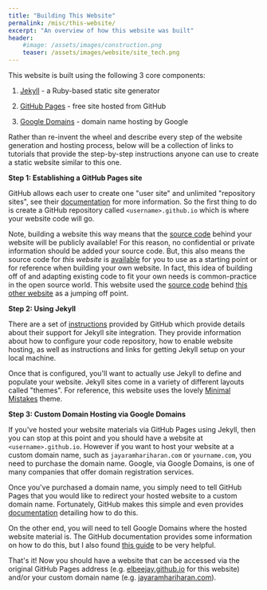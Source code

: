 ```yaml
---
title: "Building This Website"
permalink: /misc/this-website/
excerpt: "An overview of how this website was built"
header:
    #image: /assets/images/construction.png
    teaser: /assets/images/website/site_tech.png
---
```


This website is built using the following 3 core components:

1. [Jekyll](https://jekyllrb.com/) - a Ruby-based static site generator

2. [GitHub Pages](https://pages.github.com/) - free site hosted from GitHub

3. [Google Domains](https://domains.google/) - domain name hosting by Google

Rather than re-invent the wheel and describe every step of the website
generation and hosting process, below will be a collection of links to
tutorials that provide the step-by-step instructions anyone can use to
create a static website similar to this one.

**Step 1: Establishing a GitHub Pages site**

GitHub allows each user to create one "user site" and unlimited "repository
sites", see their [documentation](https://docs.github.com/en/free-pro-team@latest/github/working-with-github-pages) for more information.
So the first thing to do is create a GitHub repository called
`<username>.github.io` which is where your website code will go.

Note, building a website this way means that the [source code](https://en.wikipedia.org/wiki/Source_code) behind your website will be publicly available!
For this reason, no confidential or private information should be added your
source code.
But, this also means the source code for *this website* is [available](https://github.com/elbeejay/elbeejay.github.io)
for you to use as a starting point or for reference when building your own
website. In fact, this idea of building off of and adapting existing code to
fit your own needs is common-practice in the open source world.
This website used the [source code](https://github.com/sestus/mikemylonakis.com)
behind [this other website](https://mikemylonakis.com) as a jumping off point.


**Step 2: Using Jekyll**

There are a set of [instructions](https://docs.github.com/en/free-pro-team@latest/github/working-with-github-pages/setting-up-a-github-pages-site-with-jekyll)
provided by GitHub which provide details about their support for Jekyll site
integration.
They provide information about how to configure your code repository, how to
enable website hosting, as well as instructions and links for getting
Jekyll setup on your local machine.

Once that is configured, you'll want to actually use Jekyll to define and
populate your website. Jekyll sites come in a variety of different layouts
called "themes". For reference, this website uses the lovely [Minimal Mistakes](https://mmistakes.github.io/minimal-mistakes/) theme.


**Step 3: Custom Domain Hosting via Google Domains**

If you've hosted your website materials via GitHub Pages using Jekyll, then
you can stop at this point and you should have a website at
`<username>.github.io`. However if you want to host your website at a custom
domain name, such as `jayaramhariharan.com` or `yourname.com`, you need to
purchase the domain name. Google, via Google Domains, is one of many companies
that offer domain registration services.

Once you've purchased a domain name, you simply need to tell GitHub Pages that
you would like to redirect your hosted website to a custom domain name.
Fortunately, GitHub makes this simple and even provides [documentation](https://docs.github.com/en/free-pro-team@latest/github/working-with-github-pages/configuring-a-custom-domain-for-your-github-pages-site)
detailing how to do this.

On the other end, you will need to tell Google Domains where the hosted website
material is. The GitHub documentation provides some information on how to do this,
but I also found [this guide](https://dev.to/trentyang/how-to-setup-google-domain-for-github-pages-1p58)
to be very helpful.

That's it! Now you should have a website that can be accessed via the
original GitHub Pages address (e.g. [elbeejay.github.io](https://elbeejay.github.io)
for this website) and/or your custom domain name (e.g. [jayaramhariharan.com](https://jayaramhariharan.com)).
